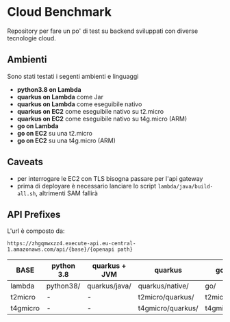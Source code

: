# Cloud Benchmark

Repository per fare un po' di test su backend sviluppati con diverse tecnologie cloud.

## Ambienti

Sono stati testati i segenti ambienti e linguaggi

- **python3.8 on Lambda**
- **quarkus on Lambda** come Jar
- **quarkus on Lambda** come eseguibile nativo
- **quarkus on EC2** come eseguibile nativo su t2.micro
- **quarkus on EC2** come eseguibile nativo su t4g.micro (ARM)
- **go on Lambda**
- **go on EC2** su una t2.micro
- **go on EC2** su una t4g.micro (ARM)

## Caveats

- per interrogare le EC2 con TLS bisogna passare per l'api gateway
- prima di deployare è necessario lanciare lo script `lambda/java/build-all.sh`, altrimenti SAM fallirà

## API Prefixes

L'url è composto da:

```
https://zhgqmwxzz4.execute-api.eu-central-1.amazonaws.com/api/{base}/{openapi path}
```

| **BASE** | python 3.8 | quarkus + JVM | quarkus           | go 1.6       |
| -------- | ---------- | ------------- | ----------------- | ------------ |
| lambda   | python38/  | quarkus/java/ | quarkus/native/   | go/          |
| t2micro  | -          | -             | t2micro/quarkus/  | t2micro/go/  |
| t4gmicro | -          | -             | t4gmicro/quarkus/ | t4gmicro/go/ |
